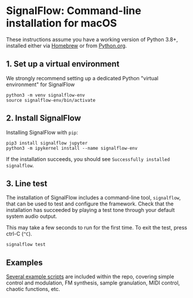 # SignalFlow: Command-line installation for macOS

These instructions assume you have a working version of Python 3.8+, installed either via [Homebrew](http://brew.sh) or from [Python.org](https://www.python.org/downloads/).

## 1. Set up a virtual environment

We strongly recommend setting up a dedicated Python "virtual environment" for SignalFlow

```
python3 -m venv signalflow-env
source signalflow-env/bin/activate
```

## 2. Install SignalFlow

Installing SignalFlow with `pip`:

```shell
pip3 install signalflow jupyter
python3 -m ipykernel install --name signalflow-env
```

If the installation succeeds, you should see `Successfully installed signalflow`.

## 3. Line test

The installation of SignalFlow includes a command-line tool, `signalflow`, that can be used to test and configure the framework. Check that the installation has succeeded by playing a test tone through your default system audio output.

This may take a few seconds to run for the first time. To exit the test, press ctrl-C (`^C`).

```
signalflow test
```

## Examples

[Several example scripts](https://github.com/ideoforms/signalflow/tree/master/examples/python) are included within the repo, covering simple control and modulation, FM synthesis, sample granulation, MIDI control, chaotic functions, etc.

